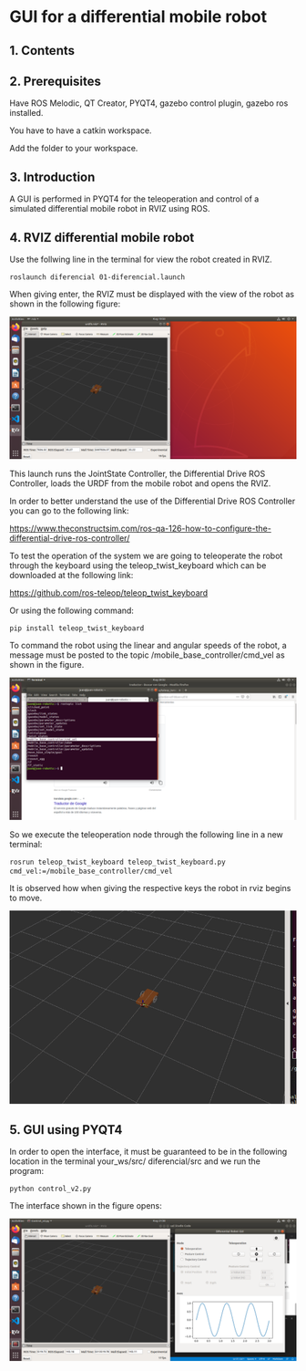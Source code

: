 # GUI for a differential mobile robot

## 1. Contents

## 2. Prerequisites

Have ROS Melodic, QT Creator, PYQT4, gazebo control plugin, gazebo ros installed.

You have to have a catkin workspace.

Add the folder to your workspace.

## 3. Introduction

A GUI is performed in PYQT4 for the teleoperation and control of a simulated differential mobile robot in RVIZ using ROS.

## 4. RVIZ differential mobile robot

Use the follwing line in the terminal for view the robot created in RVIZ.

    roslaunch diferencial 01-diferencial.launch

When giving enter, the RVIZ must be displayed with the view of the robot as shown in the following figure:

![RVIZ Robot](images/rviz_robot.png)

This launch runs the JointState Controller, the Differential Drive ROS Controller, loads the URDF from the mobile robot and opens the RVIZ.

In order to better understand the use of the Differential Drive ROS Controller you can go to the following link:

<https://www.theconstructsim.com/ros-qa-126-how-to-configure-the-differential-drive-ros-controller/>

To test the operation of the system we are going to teleoperate the robot through the keyboard using the teleop_twist_keyboard which can be downloaded at the following link:

<https://github.com/ros-teleop/teleop_twist_keyboard>

Or using the following command:

    pip install teleop_twist_keyboard

To command the robot using the linear and angular speeds of the robot, a message must be posted to the topic /mobile_base_controller/cmd_vel as shown in the figure.

![Topics](images/rostopic_list.png)

So we execute the teleoperation node through the following line in a new terminal:

    rosrun teleop_twist_keyboard teleop_twist_keyboard.py cmd_vel:=/mobile_base_controller/cmd_vel

It is observed how when giving the respective keys the robot in rviz begins to move.

![Teleop move](images/teleop.gif)

## 5. GUI using PYQT4

In order to open the interface, it must be guaranteed to be in the following location in the terminal your_ws/src/ diferencial/src  and we run the program:

    python control_v2.py

The interface shown in the figure opens:

![GUI](images/gui1.png)
